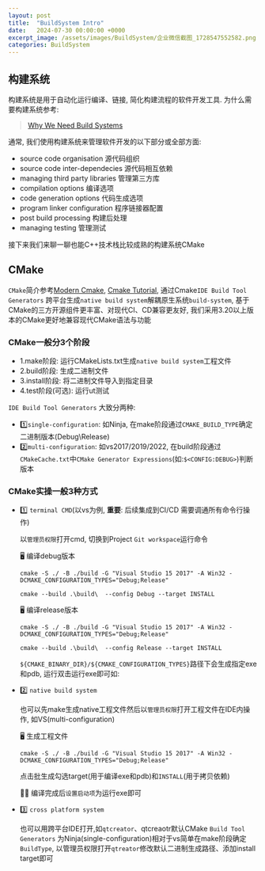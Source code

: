 ```yaml
---
layout: post
title:  "BuildSystem Intro"
date:   2024-07-30 00:00:00 +0000
excerpt_image: /assets/images/BuildSystem/企业微信截图_1728547552582.png
categories: BuildSystem
---
```


## 构建系统

构建系统是用于自动化运行编译、链接, 简化构建流程的软件开发工具. 为什么需要构建系统参考:
> [Why We Need Build Systems](https://blog.feabhas.com/2021/06/why-we-need-build-systems/)

通常, 我们使用构建系统来管理软件开发的以下部分或全部方面:

- source code organisation
源代码组织
- source code inter-dependecies
源代码相互依赖
- managing third party libraries
管理第三方库
- compilation options
编译选项
- code generation options
代码生成选项
- program linker configuration
程序链接器配置
- post build processing
构建后处理
- managing testing
管理测试

接下来我们来聊一聊也能C++技术栈比较成熟的构建系统CMake

## CMake

`CMake`简介参考[Modern Cmake](https://blog.feabhas.com/2021/07/cmake-part-1-the-dark-arts/), [Cmake Tutorial](https://cmake.org/cmake/help/latest/guide/tutorial/), 通过Cmake`IDE Build Tool Generators` 跨平台生成`native build system`解耦原生系统`build-system`, 基于CMake的三方开源组件更丰富、对现代CI、CD兼容更友好, 我们采用3.20以上版本的CMake更好地兼容现代CMake语法与功能

### CMake一般分3个阶段

- 1.make阶段: 运行CMakeLists.txt生成`native build system`工程文件
- 2.build阶段: 生成二进制文件
- 3.install阶段: 将二进制文件导入到指定目录
- 4.test阶段(可选): 运行ut测试

`IDE Build Tool Generators` 大致分两种:

- 1️⃣`single-configuration`: 如Ninja, 在make阶段通过`CMAKE_BUILD_TYPE`确定二进制版本(Debug\Release)
- 2️⃣`multi-configuration`: 如vs2017/2019/2022, 在build阶段通过`CMakeCache.txt`中`CMake Generator Expressions`(如:`$<CONFIG:DEBUG>`)判断版本

### CMake实操一般3种方式

- 1️⃣ `terminal CMD`(以vs为例, **重要**: 后续集成到CI/CD 需要调通所有命令行操作)

    以`管理员权限`打开cmd, 切换到Project `Git workspace`运行命令

  🖥️ 编译debug版本

    ```shell
    cmake -S ./ -B ./build -G "Visual Studio 15 2017" -A Win32 -DCMAKE_CONFIGURATION_TYPES="Debug;Release"

    cmake --build .\build\  --config Debug --target INSTALL
    ```

  🖥️ 编译release版本

    ```shell
    cmake -S ./ -B ./build -G "Visual Studio 15 2017" -A Win32 -DCMAKE_CONFIGURATION_TYPES="Debug;Release"

    cmake --build .\build\  --config Release --target INSTALL
    ```

    `${CMAKE_BINARY_DIR}/${CMAKE_CONFIGURATION_TYPES}`路径下会生成指定exe和pdb, 运行双击运行exe即可如:

- 2️⃣ `native build system`
  
    也可以先make生成native工程文件然后以`管理员权限`打开工程文件在IDE内操作, 如VS(multi-configuration)

  🖥️ 生成工程文件

    ```shell
    cmake -S ./ -B ./build -G "Visual Studio 15 2017" -A Win32 -DCMAKE_CONFIGURATION_TYPES="Debug;Release"
    ```
    
    点击批生成勾选target(用于编译exe和pdb)和`INSTALL`(用于拷贝依赖)

    🙆‍♂️ 编译完成后`设置启动项`为运行exe即可

- 3️⃣ `cross platform system`
  
  也可以用跨平台IDE打开,如`qtcreator`、qtcreaotr默认CMake `Build Tool Generators` 为Ninja(single-configuration)相对于vs简单在make阶段确定`BuildType`, 以管理员权限打开`qtreator`修改默认二进制生成路径、添加install target即可

